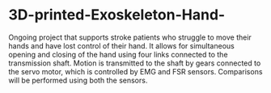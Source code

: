 # 3D-printed-Exoskeleton-Hand-
Ongoing project that supports stroke patients who struggle to move their hands and have lost control of their hand. 
 It allows for simultaneous opening and closing of the hand using four links connected to the transmission shaft.
 Motion is transmitted to the shaft by gears connected to the servo motor, which is controlled by EMG and FSR sensors. 
 Comparisons will be performed using both the sensors.

